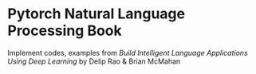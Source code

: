# Pytorch Natural Language Processing Book

Implement codes, examples from <i>Build Intelligent Language Applications Using Deep Learning </i>
by Delip Rao & Brian McMahan




